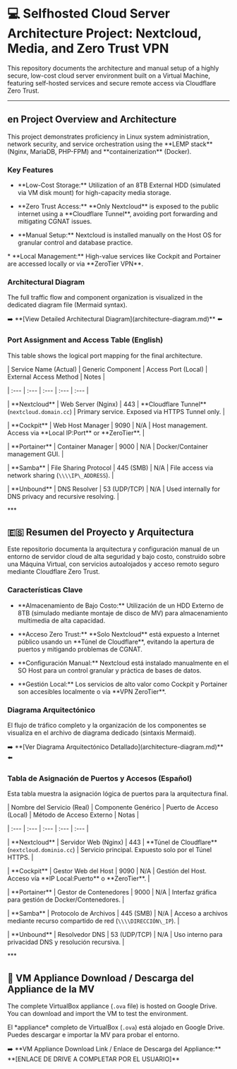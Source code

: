 # 💻 Selfhosted Cloud Server Architecture Project: Nextcloud, Media, and Zero Trust VPN



This repository documents the architecture and manual setup of a highly secure, low-cost cloud server environment built on a Virtual Machine, featuring self-hosted services and secure remote access via Cloudflare Zero Trust.



---



## en Project Overview and Architecture



This project demonstrates proficiency in Linux system administration, network security, and service orchestration using the \*\*LEMP stack\*\* (Nginx, MariaDB, PHP-FPM) and \*\*containerization\*\* (Docker).



### Key Features



* \*\*Low-Cost Storage:\*\* Utilization of an 8TB External HDD (simulated via VM disk mount) for high-capacity media storage.

* \*\*Zero Trust Access:\*\* \*\*Only Nextcloud\*\* is exposed to the public internet using a \*\*Cloudflare Tunnel\*\*, avoiding port forwarding and mitigating CGNAT issues.

* \*\*Manual Setup:\*\* Nextcloud is installed manually on the Host OS for granular control and database practice.

\* \*\*Local Management:\*\* High-value services like Cockpit and Portainer are accessed locally or via \*\*ZeroTier VPN\*\*.



### Architectural Diagram



The full traffic flow and component organization is visualized in the dedicated diagram file (Mermaid syntax).



➡️ \*\*\[View Detailed Architectural Diagram](architecture-diagram.md)\*\* ⬅️



### Port Assignment and Access Table (English)



This table shows the logical port mapping for the final architecture.



| Service Name (Actual) | Generic Component | Access Port (Local) | External Access Method | Notes |

| :--- | :--- | :--- | :--- | :--- |

| \*\*Nextcloud\*\* | Web Server (Nginx) | 443 | \*\*Cloudflare Tunnel\*\* (`nextcloud.domain.cc`) | Primary service. Exposed via HTTPS Tunnel only. |

| \*\*Cockpit\*\* | Web Host Manager | 9090 | N/A | Host management. Access via \*\*Local IP:Port\*\* or \*\*ZeroTier\*\*. |

| \*\*Portainer\*\* | Container Manager | 9000 | N/A | Docker/Container management GUI. |

| \*\*Samba\*\* | File Sharing Protocol | 445 (SMB) | N/A | File access via network sharing (`\\\\IP\_ADDRESS`). |

| \*\*Unbound\*\* | DNS Resolver | 53 (UDP/TCP) | N/A | Used internally for DNS privacy and recursive resolving. |



\*\*\*



## 🇪🇸 Resumen del Proyecto y Arquitectura



Este repositorio documenta la arquitectura y configuración manual de un entorno de servidor cloud de alta seguridad y bajo costo, construido sobre una Máquina Virtual, con servicios autoalojados y acceso remoto seguro mediante Cloudflare Zero Trust.



### Características Clave



* \*\*Almacenamiento de Bajo Costo:\*\* Utilización de un HDD Externo de 8TB (simulado mediante montaje de disco de MV) para almacenamiento multimedia de alta capacidad.

* \*\*Acceso Zero Trust:\*\* \*\*Solo Nextcloud\*\* está expuesto a Internet público usando un \*\*Túnel de Cloudflare\*\*, evitando la apertura de puertos y mitigando problemas de CGNAT.

* \*\*Configuración Manual:\*\* Nextcloud está instalado manualmente en el SO Host para un control granular y práctica de bases de datos.

* \*\*Gestión Local:\*\* Los servicios de alto valor como Cockpit y Portainer son accesibles localmente o vía \*\*VPN ZeroTier\*\*.



### Diagrama Arquitectónico



El flujo de tráfico completo y la organización de los componentes se visualiza en el archivo de diagrama dedicado (sintaxis Mermaid).



➡️ \*\*\[Ver Diagrama Arquitectónico Detallado](architecture-diagram.md)\*\* ⬅️



### Tabla de Asignación de Puertos y Accesos (Español)



Esta tabla muestra la asignación lógica de puertos para la arquitectura final.



| Nombre del Servicio (Real) | Componente Genérico | Puerto de Acceso (Local) | Método de Acceso Externo | Notas |

| :--- | :--- | :--- | :--- | :--- |

| \*\*Nextcloud\*\* | Servidor Web (Nginx) | 443 | \*\*Túnel de Cloudflare\*\* (`nextcloud.dominio.cc`) | Servicio principal. Expuesto solo por el Túnel HTTPS. |

| \*\*Cockpit\*\* | Gestor Web del Host | 9090 | N/A | Gestión del Host. Acceso vía \*\*IP Local:Puerto\*\* o \*\*ZeroTier\*\*. |

| \*\*Portainer\*\* | Gestor de Contenedores | 9000 | N/A | Interfaz gráfica para gestión de Docker/Contenedores. |

| \*\*Samba\*\* | Protocolo de Archivos | 445 (SMB) | N/A | Acceso a archivos mediante recurso compartido de red (`\\\\DIRECCIÓN\_IP`). |

| \*\*Unbound\*\* | Resolvedor DNS | 53 (UDP/TCP) | N/A | Uso interno para privacidad DNS y resolución recursiva. |



\*\*\*



## 💾 VM Appliance Download / Descarga del Appliance de la MV



The complete VirtualBox appliance (`.ova` file) is hosted on Google Drive. You can download and import the VM to test the environment.



El \*appliance\* completo de VirtualBox (`.ova`) está alojado en Google Drive. Puedes descargar e importar la MV para probar el entorno.



➡️ \*\*VM Appliance Download Link / Enlace de Descarga del Appliance:\*\* \*\*\[ENLACE DE DRIVE A COMPLETAR POR EL USUARIO]\*\*
